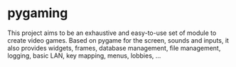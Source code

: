 # pygaming
This project aims to be an exhaustive and easy-to-use set of module to create video games. Based on pygame for the screen, sounds and inputs, it also provides widgets, frames, database management, file management, logging, basic LAN, key mapping, menus, lobbies, ...
